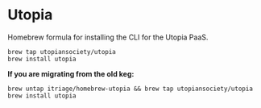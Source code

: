 Utopia
===============

Homebrew formula for installing the CLI for the Utopia PaaS.

```shell
brew tap utopiansociety/utopia
brew install utopia
```


**If you are migrating from the old keg:**

```shell
brew untap itriage/homebrew-utopia && brew tap utopiansociety/utopia
brew install utopia
```
